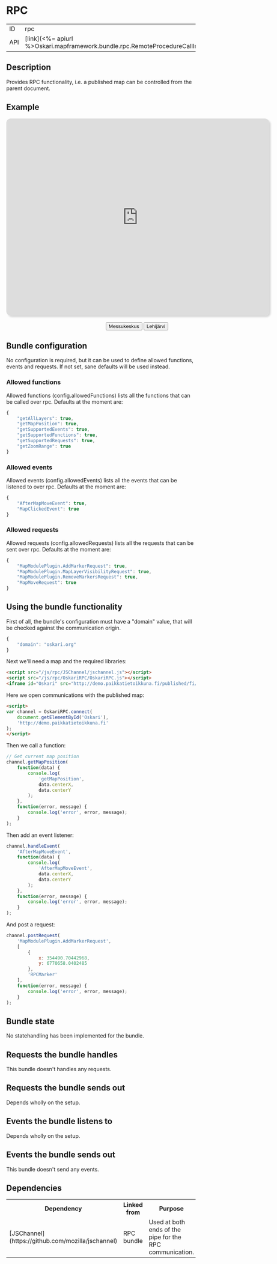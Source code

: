 # RPC

<table class="table">
  <tr>
    <td>ID</td><td>rpc</td>
  </tr>
  <tr>
    <td>API</td><td>[link](<%= apiurl %>Oskari.mapframework.bundle.rpc.RemoteProcedureCallInstance.html)</td>
  </tr>
</table>

## Description

Provides RPC functionality, i.e. a published map can be controlled from the parent document.

## Example

<script src="/js/rpc/JSChannel/jschannel.js"></script>
<script src="/js/rpc/OskariRPC/OskariRPC.js"></script>
<style>
    iframe {
        background-clip: padding-box;
        border: none;
        border-radius: 12px;
        box-shadow: 4px 4px 4px rgba(0, 0, 0, 0.15);
        clear: both;
        display: block;
        margin-bottom: 12px;
        width: 700px;
        height: 525px;
    }
    #rpcControls {
        text-align: center;
        width: 700px;   
    }

    #rpcControls button, #rpcControls output, #rpcControls input {
        display: inline-block;
        margin-top: 6px;
    }
</style>
<iframe id="Oskari" src="http://demo.paikkatietoikkuna.fi/published/fi/8184"></iframe>
<div id="rpcControls">
    <button id="helsinki">Messukeskus</button>
    <button id="lehka">Lehijärvi</button>
    <output id="coords"></output>
</div>
<script>
    var channel = OskariRPC.connect(
            document.getElementById('Oskari'),
            'http://demo.paikkatietoikkuna.fi'
        ),
        coords = document.getElementById('coords'),
        setCoords = function(x, y) {
            coords.textContent = x + ', ' + y;
        },
        moveMap = function(centerX, centerY, zoomLevel) {
            channel.postRequest(
                'MapMoveRequest',
                [
                    centerX,
                    centerY,
                    zoomLevel === undefined ? 9 : zoomLevel
                ],
                function(data) {
                    console.log('MapMoveRequest posted');
                },
                function(error, message) {
                    console.log('error', error, message);
                }
            );
        },
        zoombar;

    channel.getZoomRange(
        function(data) {
            zoombar = document.createElement('input');
            zoombar.type = 'range';
            zoombar.min = data.min;
            zoombar.max = data.max;
            zoombar.value = data.current;
            zoombar.onchange = function(event) {
                var zoomLevel = this.value;
                // There's no setZoomLevel for now, so we use MapMoveRequest with
                // getMapPosition's x and y coords
                channel.getMapPosition(
                    function(data) {
                        console.log('getMapPosition', JSON.stringify(data));
                        moveMap(data.centerX, data.centerY, zoomLevel);
                    },
                    function(error, message) {
                        console.log('error', error, message);
                    }
                );
            };
            document.getElementById('rpcControls').appendChild(zoombar);
        },
        function(error, message) {
            console.log('error', error, message);
        }
    );

    // Get current map position
    channel.getMapPosition(
        function(data) {
            console.log('getMapPosition', JSON.stringify(data));
            setCoords(data.centerX, data.centerY);
        },
        function(error, message) {
            console.log('error', error, message);
        }
    );

    channel.getAllLayers(
        function(data) {
            console.log('getAllLayers', JSON.stringify(data));
            // Layer names aren't available through RPC as it might contain sensitive data
            var localization = {
                '24': 'Ortokuvat',
                'base_2': 'Maastokartta',
                'base_35': 'Taustakarttasarja'
            };
            data.forEach(function(layer) {
                var layerButton = document.createElement('button');
                layerButton.id = layer.id;
                layerButton.textContent = localization[layer.id];
                layerButton.onclick = function() {
                    var lid = this.id;
                    console.log('Showing layer ' + localization[lid]);
                    data.forEach(function(l) {
                        channel.postRequest(
                            'MapModulePlugin.MapLayerVisibilityRequest',
                            [
                                l.id,
                                l.id + '' === lid
                            ]
                        );
                    });
                };
                document.getElementById('rpcControls').appendChild(layerButton);
            });
        },
        function(error, message) {
            console.log('error', error, message);
        }
    );

    channel.handleEvent(
        'AfterMapMoveEvent',
        function(data) {
            console.log('AfterMapMoveEvent', JSON.stringify(data));
            setCoords(data.centerX, data.centerY);
            if (zoombar) {
                zoombar.value = data.zoom;
            }
        },
        function(error, message) {
            console.log('error', error, message);
        }
    );

    channel.handleEvent(
        'MapClickedEvent',
        function(data) {
            console.log('MapClickedEvent', JSON.stringify(data));
            channel.postRequest(
                'MapModulePlugin.AddMarkerRequest', [{
                        x: data.lon,
                        y: data.lat
                    },
                    'RPCMarker'
                ],
                function(error, message) {
                    console.log('error', error, message);
                }
            );
        },
        function(error, message) {
            console.log('error', error, message);
        }
    );

    document.getElementById('lehka').onclick = function() {
        console.log('Lehijärvi');
        moveMap(354490.70442968, 6770658.0402485);
    };

    document.getElementById('helsinki').onclick = function() {
        console.log('Messukeskus');
        moveMap(385597.68323541, 6675813.1806321);
    };
</script>

## Bundle configuration

No configuration is required, but it can be used to define allowed functions,
events and requests.
If not set, sane defaults will be used instead.

### Allowed functions

Allowed functions (config.allowedFunctions) lists all the functions that can be called over rpc.
Defaults at the moment are:
```javascript
{
    "getAllLayers": true,
    "getMapPosition": true,
    "getSupportedEvents": true,
    "getSupportedFunctions": true,
    "getSupportedRequests": true,
    "getZoomRange": true
}
```

### Allowed events

Allowed events (config.allowedEvents) lists all the events that can be listened to over rpc.
Defaults at the moment are:
```javascript
{
    "AfterMapMoveEvent": true,
    "MapClickedEvent": true
}
```

### Allowed requests

Allowed requests (config.allowedRequests) lists all the requests that can be sent over rpc.
Defaults at the moment are:
```javascript
{
    "MapModulePlugin.AddMarkerRequest": true,
    "MapModulePlugin.MapLayerVisibilityRequest": true,
    "MapModulePlugin.RemoveMarkersRequest": true,
    "MapMoveRequest": true
}
```

## Using the bundle functionality

First of all, the bundle's configuration must have a "domain" value, that will be checked against the communication origin.
```javascript
{
    "domain": "oskari.org"
}
```
Next we'll need a map and the required libraries:
```html
<script src="/js/rpc/JSChannel/jschannel.js"></script>
<script src="/js/rpc/OskariRPC/OskariRPC.js"></script>
<iframe id="Oskari" src="http://demo.paikkatietoikkuna.fi/published/fi/8184"></iframe>
```

Here we open communications with the published map:
```html
<script>
var channel = OskariRPC.connect(
    document.getElementById('Oskari'),
    'http://demo.paikkatietoikkuna.fi'
);
</script>
```

Then we call a function:
```javascript
// Get current map position
channel.getMapPosition(
    function(data) {
        console.log(
            'getMapPosition',
            data.centerX,
            data.centerY
        );
    },
    function(error, message) {
        console.log('error', error, message);
    }
);
```

Then add an event listener:
```javascript
channel.handleEvent(
    'AfterMapMoveEvent',
    function(data) {
        console.log(
            'AfterMapMoveEvent',
            data.centerX,
            data.centerY
        );
    },
    function(error, message) {
        console.log('error', error, message);
    }
);
```

And post a request:
```javascript
channel.postRequest(
    'MapModulePlugin.AddMarkerRequest',
    [
        {
            x: 354490.70442968,
            y: 6770658.0402485
        },
        'RPCMarker'
    ],
    function(error, message) {
        console.log('error', error, message);
    }
);
```

## Bundle state

No statehandling has been implemented for the bundle.

## Requests the bundle handles

This bundle doesn't handles any requests.

## Requests the bundle sends out

Depends wholly on the setup.

## Events the bundle listens to

Depends wholly on the setup.

## Events the bundle sends out

This bundle doesn't send any events.

## Dependencies

<table class="table">
  <tr>
    <th> Dependency </th><th> Linked from </th><th> Purpose</th>
  </tr>
  <tr>
    <td> [JSChannel](https://github.com/mozilla/jschannel) </td>
    <td> RPC bundle </td>
    <td> Used at both ends of the pipe for the RPC communication.</td>
  </tr>
</table>
